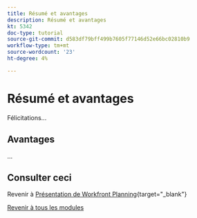 ```yaml
---
title: Résumé et avantages
description: Résumé et avantages
kt: 5342
doc-type: tutorial
source-git-commit: d583df79bff499b7605f77146d52e66bc02810b9
workflow-type: tm+mt
source-wordcount: '23'
ht-degree: 4%

---
```


# Résumé et avantages

Félicitations...

## Avantages

…

## Consulter ceci

Revenir à [Présentation de Workfront Planning](./wfplanning.md){target="_blank"}

[Revenir à tous les modules](../../../overview.md)
